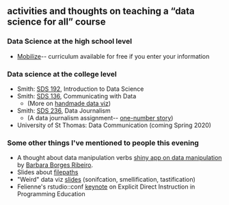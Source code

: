 ## activities and thoughts on teaching a “data science for all” course

### Data Science at the high school level

- [Mobilize](https://www.introdatascience.org/)-- curriculum available for free if you enter your information

### Data science at the college level

- Smith: [SDS 192](https://beanumber.github.io/sds192/), Introduction to Data Science
- Smith: [SDS 136](http://www.amelia.mn/sds136/), Communicating with Data
    - (More on [handmade data viz](http://www.bit.ly/VizByHand))
- Smith: [SDS 236](http://www.amelia.mn/sds236/index.html), Data Journalism
    - (A data journalism assignment-- [one-number story](http://www.amelia.mn/sds236/OneNumberStory.html))
- University of St Thomas: Data Communication (coming Spring 2020)

### Some other things I've mentioned to people this evening

- A thought about data manipulation verbs [shiny app on data manipulation](https://beta.rstudioconnect.com/content/1867/) by [Barbara Borges Ribeiro](https://github.com/bborgesr). 
- Slides about [filepaths](http://www.amelia.mn/STAT360/slides/17-Filepaths.pdf)
- "Weird" data viz [slides](http://www.amelia.mn/sds136/16_misc.pdf) (sonifcation, smellification, tastification)
- Felienne's rstudio::conf [keynote](https://resources.rstudio.com/rstudio-conf-2019/opening-keynote-day2) on Explicit Direct Instruction in Programming Education 